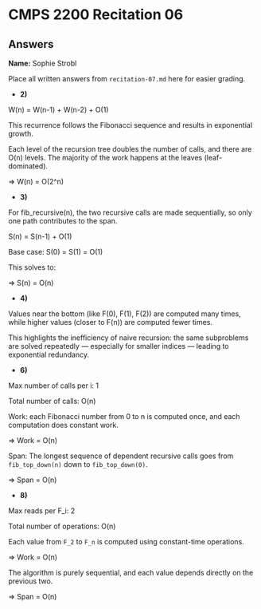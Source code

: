 # CMPS 2200 Recitation 06
## Answers

**Name:** Sophie Strobl

Place all written answers from `recitation-07.md` here for easier grading.



- **2)**

W(n) = W(n-1) + W(n-2) + O(1)

This recurrence follows the Fibonacci sequence and results in exponential growth.

Each level of the recursion tree doubles the number of calls, and there are O(n) levels. The majority of the work happens at the leaves (leaf-dominated).

=> W(n) = O(2^n)


- **3)**


For fib_recursive(n), the two recursive calls are made sequentially, so only one path contributes to the span.

S(n) = S(n-1) + O(1)

Base case: S(0) = S(1) = O(1)

This solves to:

=> S(n) = O(n)

- **4)**

Values near the bottom (like F(0), F(1), F(2)) are computed many times, while higher values (closer to F(n)) are computed fewer times.

This highlights the inefficiency of naive recursion: the same subproblems are solved repeatedly — especially for smaller indices — leading to exponential redundancy.


- **6)**

Max number of calls per i: 1

Total number of calls: O(n)

Work: each Fibonacci number from 0 to n is computed once, and each computation does constant work.

=> Work = O(n)

Span: The longest sequence of dependent recursive calls goes from `fib_top_down(n)` down to `fib_top_down(0)`.

=> Span = O(n)

- **8)**

Max reads per F_i: 2

Total number of operations: O(n)

Each value from `F_2` to `F_n` is computed using constant-time operations.

=> Work = O(n)

The algorithm is purely sequential, and each value depends directly on the previous two.

=> Span = O(n)
